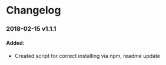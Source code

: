 # Changelog

### 2018-02-15 v1.1.1
#### Added:
- Created script for correct installing via npm, readme update
